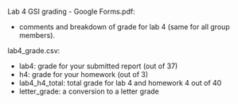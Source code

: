Lab 4 GSI grading - Google Forms.pdf:

- comments and breakdown of grade for lab 4 (same for all group members).

lab4_grade.csv:

- lab4: grade for your submitted report (out of 37)
- h4: grade for your homework (out of 3)
- lab4_h4_total: total grade for lab 4 and homework 4 out of 40
- letter_grade: a conversion to a letter grade
